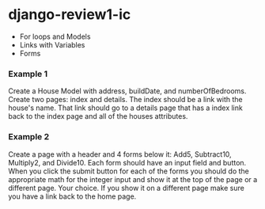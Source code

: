 # django-review1-ic

- For loops and Models
- Links with Variables
- Forms

### Example 1
Create a House Model with address, buildDate, and numberOfBedrooms. Create two pages: index and details. The index should be a link with the house's name. That link should go to a details page that has a index link back to the index page and all of the houses attributes.

### Example 2
Create a page with a header and 4 forms below it: Add5, Subtract10, Multiply2, and Divide10. Each form should have an input field and button. When you click the submit button for each of the forms you should do the appropriate math for the integer input and show it at the top of the page or a different page. Your choice. If you show it on a different page make sure you have a link back to the home page.


